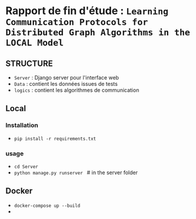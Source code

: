 # Rapport de fin d'étude : `Learning Communication Protocols for Distributed Graph Algorithms in the LOCAL Model`









## STRUCTURE

- `Server` : Django server pour l'interface web
- `Data` : contient les données issues de tests 
- `logics` : contient les algorithmes de communication




##  Local

### Installation

- `pip install -r requirements.txt`
### usage
- `cd Server`
- `python manage.py runserver ` # in the server folder



## Docker
- `docker-compose up --build`
-